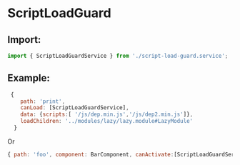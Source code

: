# ScriptLoadGuard


## Import:
````typescript
import { ScriptLoadGuardService } from './script-load-guard.service';
````

## Example:
````javascript
 {
    path: 'print',
    canLoad: [ScriptLoadGuardService],
    data: {scripts:[ '/js/dep.min.js','/js/dep2.min.js']},
    loadChildren: '../modules/lazy/lazy.module#LazyModule'
  }
````
Or
````javascript
{ path: 'foo', component: BarComponent, canActivate:[ScriptLoadGuardService], data:{scripts:['/js/dep.min.js']}},
````